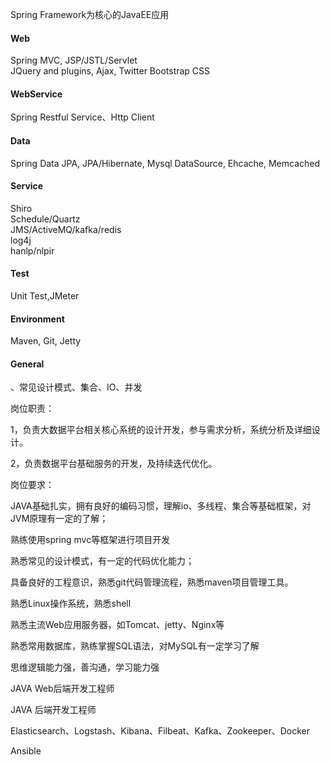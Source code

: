 Spring Framework为核心的JavaEE应用

#### Web

Spring MVC, JSP/JSTL/Servlet  
JQuery and plugins, Ajax, Twitter Bootstrap CSS

#### WebService

Spring Restful Service、Http Client

#### Data

Spring Data JPA, JPA/Hibernate, Mysql DataSource, Ehcache, Memcached

#### Service

Shiro   
Schedule/Quartz  
JMS/ActiveMQ/kafka/redis  
log4j  
hanlp/nlpir

#### Test

Unit Test,JMeter

#### Environment

 Maven, Git, Jetty

#### General 

、常见设计模式、集合、IO、并发



岗位职责：

1，负责大数据平台相关核心系统的设计开发，参与需求分析，系统分析及详细设计。

2，负责数据平台基础服务的开发，及持续迭代优化。

岗位要求：

JAVA基础扎实，拥有良好的编码习惯，理解io、多线程、集合等基础框架，对JVM原理有一定的了解；

熟练使用spring mvc等框架进行项目开发

熟悉常见的设计模式，有一定的代码优化能力；

具备良好的工程意识，熟悉git代码管理流程，熟悉maven项目管理工具。

熟悉Linux操作系统，熟悉shell

熟悉主流Web应用服务器，如Tomcat、jetty、Nginx等

熟悉常用数据库，熟练掌握SQL语法，对MySQL有一定学习了解

思维逻辑能力强，善沟通，学习能力强



JAVA Web后端开发工程师

JAVA 后端开发工程师





Elasticsearch、Logstash、Kibana、Filbeat、Kafka、Zookeeper、Docker

Ansible

